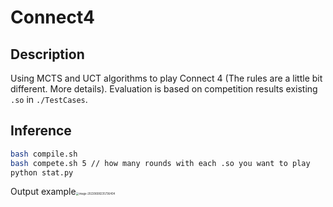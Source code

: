 # Connect4 

## Description

Using MCTS and UCT algorithms to play Connect 4 (The rules are a little bit different. More details). Evaluation is based on competition results existing `.so` in `./TestCases`.

## Inference

```sh
bash compile.sh
bash compete.sh 5 // how many rounds with each .so you want to play
python stat.py
```

Output example<img src="C:\Users\Richard.S\AppData\Roaming\Typora\typora-user-images\image-20220608235736404.png" alt="image-20220608235736404" style="zoom:30%;" />


